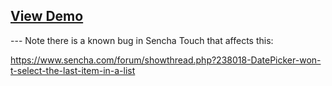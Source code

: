  [View Demo](http://tomalex0.github.com/senchatouch-datetimepickerv2)
-

--- Note there is a known bug in Sencha Touch that affects this:

https://www.sencha.com/forum/showthread.php?238018-DatePicker-won-t-select-the-last-item-in-a-list
